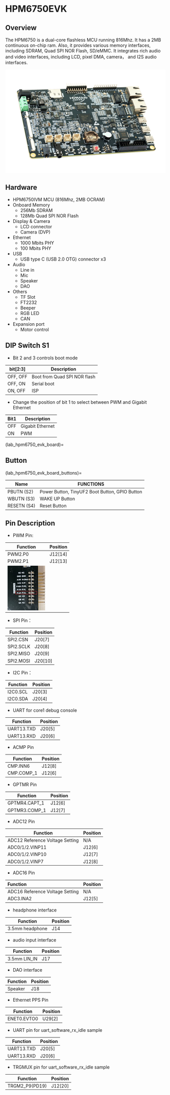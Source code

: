 # HPM6750EVK

## Overview

The HPM6750 is a dual-core flashless MCU running 816Mhz. It has a 2MB continuous on-chip ram. Also, it provides various memory interfaces, including SDRAM, Quad SPI NOR Flash, SD/eMMC. It integrates rich audio and video interfaces, including LCD, pixel DMA, camera， and I2S audio interfaces.

 ![hpm6750evk](../../../../assets/sdk/boards/hpm6750evk/hpm6750evk.png "hpm6750evk")

## Hardware

- HPM6750IVM MCU (816Mhz, 2MB OCRAM)
- Onboard Memory
  - 256Mb SDRAM
  - 128Mb Quad SPI NOR Flash
- Display & Camera
  - LCD connector
  - Camera (DVP)
- Ethernet
  - 1000 Mbits PHY
  - 100 Mbits PHY
- USB
  - USB type C (USB 2.0 OTG) connector x3
- Audio
  - Line in
  - Mic
  - Speaker
  - DAO
- Others
  - TF Slot
  - FT2232
  - Beeper
  - RGB LED
  - CAN
- Expansion port
  - Motor control

## DIP Switch S1

- Bit 2 and 3 controls boot mode

| bit[2:3] | Description                  |
| -------- | ---------------------------- |
| OFF, OFF | Boot from Quad SPI NOR flash |
| OFF, ON  | Serial boot                  |
| ON, OFF  | ISP                          |

- Change the position of bit 1 to select between PWM and Gigabit Ethernet

| Bit1 | Description       |
| ---- | ----------------- |
| OFF  | Gigabit Ethernet |
| ON   | PWM               |

(lab_hpm6750_evk_board)=

## Button

(lab_hpm6750_evk_board_buttons)=

| Name        | FUNCTIONS                                      |
| ----------- | ---------------------------------------------- |
| PBUTN (S2)  | Power Button, TinyUF2 Boot Button, GPIO Button |
| WBUTN (S3)  | WAKE UP Button                                 |
| RESETN (S4) | Reset Button                                   |

## Pin Description

- PWM Pin:

| Function                                                                                | Position |
| --------------------------------------------------------------------------------------- | -------- |
| PWM2.P0                                                                                 | J12[14]  |
| PWM2.P1                                                                                 | J12[13]  |
| ![image-1](../../../../assets/sdk/boards/hpm6750evk/hpm6750evk_pwm_output_pin.png "image-1") |          |

- SPI Pin：

| Function  | Position |
| --------- | -------- |
| SPI2.CSN  | J20[7]   |
| SPI2.SCLK | J20[8]   |
| SPI2.MISO | J20[9]   |
| SPI2.MOSI | J20[10]  |

- I2C Pin：

| Function | Position |
| -------- | -------- |
| I2C0.SCL | J20[3]   |
| I2C0.SDA | J20[4]   |

- UART for core1 debug console

| Function   | Position |
| ---------- | -------- |
| UART13.TXD | J20[5]   |
| UART13.RXD | J20[6]   |

- ACMP Pin

| Function   | Position |
| ---------- | -------- |
| CMP.INN6   | J12[8]   |
| CMP.COMP_1 | J12[6]   |

- GPTMR Pin

| Function      | Position |
| ------------- | -------- |
| GPTMR4.CAPT_1 | J12[6]   |
| GPTMR3.COMP_1 | J12[7]   |

- ADC12 Pin

| Function                        | Position |
| ------------------------------- | -------- |
| ADC12 Reference Voltage Setting | N/A      |
| ADC0/1/2.VINP11                 | J12[6]   |
| ADC0/1/2.VINP10                 | J12[7]   |
| ADC0/1/2.VINP7                  | J12[8]   |

- ADC16 Pin

| Function                         | Position |
| :------------------------------- | -------- |
| ADC16 Reference Voltage Setting | N/A      |
| ADC3.INA2                        | J12[5]   |

- headphone interface

| Function        | Position |
| --------------- | -------- |
| 3.5mm headphone | J14      |

- audio input interface

| Function     | Position |
| ------------ | -------- |
| 3.5mm LIN_IN | J17      |

- DAO interface

| Function | Position |
| -------- | -------- |
| Speaker  | J18      |

- Ethernet PPS Pin

| Function    | Position |
| ----------- | -------- |
| ENET0.EVTO0 | U29[2]   |

- UART pin for uart_software_rx_idle sample

| Function   | Position |
| ---------- | -------- |
| UART13.TXD | J20[5]   |
| UART13.RXD | J20[6]   |

- TRGMUX pin for uart_software_rx_idle sample

| Function   | Position |
| ---------- | -------- |
| TRGM2_P9(PD19)  | J12[20]   |
